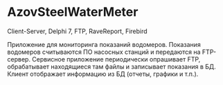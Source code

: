 # AzovSteelWaterMeter
Client-Server, Delphi 7, FTP, RaveReport, Firebird

Приложение для мониторинга показаний водомеров. Показания водомеров считываются ПО насосных станций и передаются на FTP-сервер.
Сервисное приложение периодически опрашивает FTP, обрабатывает находящиеся там файлы и записывает показания в БД.
Клиент отображает информацию из БД (отчеты, графики и т.п.).
